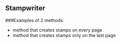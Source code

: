 ## Stampwriter
###Examples of 2 methods:
- method that creates stamps on every page
- method that creates stamps only on the last page